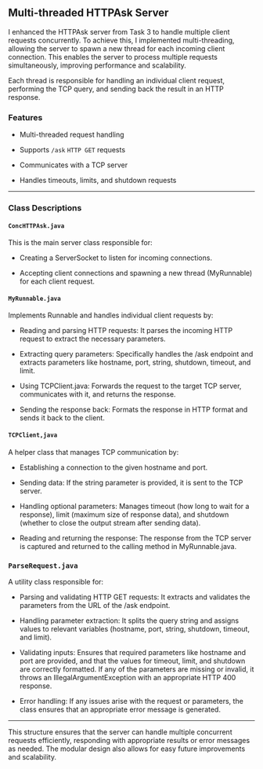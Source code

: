 ## Multi-threaded HTTPAsk Server

I enhanced the HTTPAsk server from Task 3 to handle multiple client requests concurrently. 
To achieve this, I implemented multi-threading, allowing the server to spawn a new thread for each incoming client connection. 
This enables the server to process multiple requests simultaneously, improving performance and scalability.

Each thread is responsible for handling an individual client request, performing the TCP query, and sending back the result in an HTTP response.


### Features

  - Multi-threaded request handling

  - Supports `/ask` `HTTP GET` requests

  - Communicates with a TCP server

  - Handles timeouts, limits, and shutdown requests

***
### Class Descriptions

#### `ConcHTTPAsk.java`

This is the main server class responsible for:

- Creating a ServerSocket to listen for incoming connections.

- Accepting client connections and spawning a new thread (MyRunnable) for each client request.




#### `MyRunnable.java`

Implements Runnable and handles individual client requests by:

- Reading and parsing HTTP requests: It parses the incoming HTTP request to extract the necessary parameters.
 
- Extracting query parameters: Specifically handles the /ask endpoint and extracts parameters like hostname, port, string, shutdown, timeout, and limit.
 
- Using TCPClient.java: Forwards the request to the target TCP server, communicates with it, and returns the response.
 
- Sending the response back: Formats the response in HTTP format and sends it back to the client.



#### `TCPClient,java`

A helper class that manages TCP communication by:

- Establishing a connection to the given hostname and port.
 
- Sending data: If the string parameter is provided, it is sent to the TCP server.
 
- Handling optional parameters: Manages timeout (how long to wait for a response), limit (maximum size of response data), and shutdown (whether to close the output stream after sending data).
 
- Reading and returning the response: The response from the TCP server is captured and returned to the calling method in MyRunnable.java.


### `ParseRequest.java`

A utility class responsible for:

- Parsing and validating HTTP GET requests: It extracts and validates the parameters from the URL of the /ask endpoint.
 
- Handling parameter extraction: It splits the query string and assigns values to relevant variables (hostname, port, string, shutdown, timeout, and limit).
 
- Validating inputs: Ensures that required parameters like hostname and port are provided, and that the values for timeout, limit, and shutdown are correctly formatted. If any of the parameters are missing or invalid, it throws an IllegalArgumentException with an appropriate HTTP 400 response.
 
- Error handling: If any issues arise with the request or parameters, the class ensures that an appropriate error message is generated.

---

This structure ensures that the server can handle multiple concurrent requests efficiently, responding with appropriate results or error messages as needed. The modular design also allows for easy future improvements and scalability.

